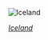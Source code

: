 
![Iceland](https://www.gstatic.com/prettyearth/assets/full/2345.jpg)

*[Iceland](https://www.google.com/maps/@63.916203,-21.244136,14z/data=!3m1!1e3)*
